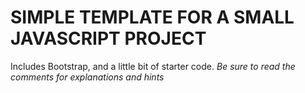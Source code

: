 
SIMPLE TEMPLATE FOR A SMALL JAVASCRIPT PROJECT
===============================================

Includes Bootstrap, and a little bit of starter code.
*Be sure to read the comments for explanations and hints*







